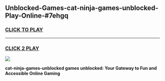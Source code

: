 
## Unblocked-Games-cat-ninja-games-unblocked-Play-Online-#7ehgq
<h3>
<a href="https://premium.freeplayer.one?title=cat-ninja-games-unblocked&ref=27F">CLICK TO PLAY</a></h3>
<hr>

<h3>
<a href="https://premium.freeplayer.one?title=cat-ninja-games-unblocked&ref=27F">CLICK 2 PLAY</a>
  
</h3>

<a href="https://premium.freeplayer.one?title=cat-ninja-games-unblocked&ref=27F"><img src="https://clearcache.store/games.png"></a>


**cat-ninja-games-unblocked games unblocked: Your Gateway to Fun and Accessible Online Gaming**
